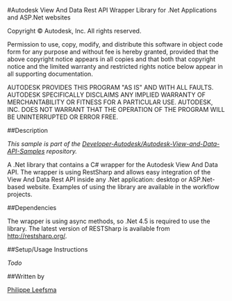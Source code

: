 
#Autodesk View And Data Rest API Wrapper Library for .Net Applications and ASP.Net websites

Copyright &#169; Autodesk, Inc. All rights reserved.

Permission to use, copy, modify, and distribute this software in object code form for any purpose and without fee is hereby granted, provided that the above copyright notice appears in all copies and that both that copyright notice and the limited warranty and restricted rights notice below appear in all supporting documentation.

AUTODESK PROVIDES THIS PROGRAM "AS IS" AND WITH ALL FAULTS. AUTODESK SPECIFICALLY DISCLAIMS ANY IMPLIED WARRANTY OF MERCHANTABILITY OR FITNESS FOR A PARTICULAR USE. AUTODESK, INC. DOES NOT WARRANT THAT THE OPERATION OF THE PROGRAM WILL BE UNINTERRUPTED OR ERROR FREE.

##Description

*This sample is part of the [Developer-Autodesk/Autodesk-View-and-Data-API-Samples](https://github.com/Developer-Autodesk/autodesk-view-and-data-api-samples) repository.*

A .Net library that contains a C# wrapper for the Autodesk View And Data API. The wrapper is using RestSharp and allows easy integration of the View And Data Rest API inside any .Net application: desktop or ASP.Net-based website. Examples of using the library are available in the workflow projects.

##Dependencies

The wrapper is using async methods, so .Net 4.5 is required to use the library. The latest version of RESTSharp is available from http://restsharp.org/.

##Setup/Usage Instructions

*Todo*

##Written by 

[Philippe Leefsma](http://adndevblog.typepad.com/cloud_and_mobile/philippe-leefsma.html)



